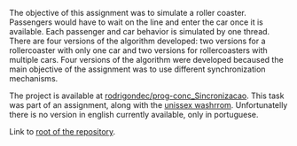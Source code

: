 The objective of this assignment was to simulate a roller coaster. Passengers would have to wait on the line and enter the car once it is available. Each passenger and car behavior is simulated by one thread. There are four versions of the algorithm developed: two versions for a rollercoaster with only one car and two versions for rollercoasters with multiple cars. Four versions of the algorithm were developed becaused the main objective of the assignment was to use different synchronization mechanisms.

The project is available at [rodrigondec/prog-conc_Sincronizacao](https://github.com/rodrigondec/prog-conc_Sincronizacao/tree/master/montanha_russa). This task was part of an assignment, along with the [unissex washrrom](../UnissexWashroom). Unfortunatelly there is no version in english currently available, only in portuguese.

Link to [root of the repository](https://github.com/rodrigondec/prog-conc_Sincronizacao).